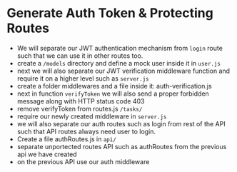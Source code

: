 # Generate Auth Token & Protecting Routes

* We will separate our JWT authentication mechanism from `login` route such that we can use it in other routes too.
* create a `/models` directory and define a mock user inside it in `user.js`
* next we will also separate our JWT verification middleware function and require it on a higher level such as `server.js`
* create a folder middlewares and a file inside it: auth-verification.js
* next in function `verifyToken` we will also send a proper forbidden message along with HTTP status code 403
* remove verifyToken from routes.js `/tasks/`
* require our newly created middleware in `server.js`
* we will also separate our auth routes such as login from rest of the API such that API routes always need user to login. 
* Create a file authRoutes.js in `api/`
* separate unportected routes API such as authRoutes from the previous api we have created
* on the previous API use our auth middleware 
